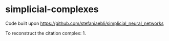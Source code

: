 # simplicial-complexes

Code built upon https://github.com/stefaniaebli/simplicial_neural_networks

To reconstruct the citation complex:
1. 